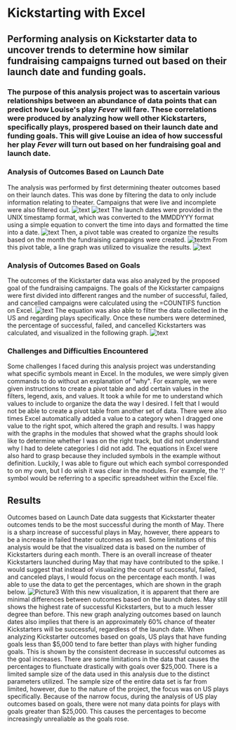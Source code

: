# Kickstarting with Excel

## Performing analysis on Kickstarter data to uncover trends to determine how similar fundraising campaigns turned out based on their launch date and funding goals.

### The purpose of this analysis project was to ascertain various relationships between an abundance of data points that can predict how Louise's play _Fever_ will fare. These correlations were produced by analyzing how well other Kickstarters, specifically plays, prospered based on their launch date and funding goals. This will give Louise an idea of how successful her play _Fever_ will turn out based on her fundraising goal and launch date.

### Analysis of Outcomes Based on Launch Date
The analysis was performed by first determining theater outcomes based on their launch dates. This was done by filtering the data to only include information relating to theater. Campaigns that were live and incomplete were also filtered out. 
![text](https://github.com/carrotdip/kickstarter-analysis/blob/e9d9352f7438ad9075a3240b94870218a91decc7/Screen%20Shot%202021-10-21%20at%206.48.47%20PM.png)
![text](https://github.com/carrotdip/kickstarter-analysis/blob/e9d9352f7438ad9075a3240b94870218a91decc7/Screen%20Shot%202021-10-21%20at%206.49.09%20PM.png)
The launch dates were provided in the UNIX timestamp format, which was converted to the MMDDYYY format using a simple equation to convert the time into days and formatted the time into a date. 
![text](https://github.com/carrotdip/kickstarter-analysis/blob/a388f0d66b7decdd73b840500b3cdb326715a0e0/Screen%20Shot%202021-10-21%20at%206.55.46%20PM.png)
Then, a pivot table was created to organize the results based on the month the fundraising campaigns were created. 
![text](https://github.com/carrotdip/kickstarter-analysis/blob/e9d9352f7438ad9075a3240b94870218a91decc7/Screen%20Shot%202021-10-21%20at%206.45.14%20PM.png)m
From this pivot table, a line graph was utilized to visualize the results.
![text](https://github.com/carrotdip/kickstarter-analysis/blob/f2dcf9816123c1bec2a1d9c3c49e991f962d77c1/Theater_Outcomes_Vs_Launch.png)

### Analysis of Outcomes Based on Goals
The outcomes of the Kickstarter data was also analyzed by the proposed goal of the fundraising campaigns. The goals of the Kickstarter campaigns were first divided into different ranges and the number of successful, failed, and cancelled campaigns were calculated using the =COUNTIFS function on Excel. 
![text](https://github.com/carrotdip/kickstarter-analysis/blob/e9d9352f7438ad9075a3240b94870218a91decc7/Screen%20Shot%202021-10-21%20at%206.50.14%20PM.png)
The equation was also able to filter the data collected in the US and regarding plays specifically. Once these numbers were determined, the percentage of successful, failed, and cancelled Kickstarters was calculated, and visualized in the following graph.
![text](https://github.com/carrotdip/kickstarter-analysis/blob/cce9f7f97e530c5b7feb86d76e137020e98e2505/Outcomes_vs_Goals.png)

### Challenges and Difficulties Encountered
Some challenges I faced during this analysis project was understanding what specific symbols meant in Excel. In the modules, we were simply given commands to do without an explanation of "why". For example, we were given instructions to create a pivot table and add certain values in the filters, legend, axis, and values. It took a while for me to understand which values to include to organize the data the way I desired. I felt that I would not be able to create a pivot table from another set of data. There were also times Excel automatically added a value to a category when I dragged one value to the right spot, which altered the graph and results. I was happy with the graphs in the modules that showed what the graphs should look like to determine whether I was on the right track, but did not understand why I had to delete categories I did not add. 
The equations in Excel were also hard to grasp because they included symbols in the example without definition. Luckily, I was able to figure out which each symbol corresponded to on my own, but I do wish it was clear in the modules. For example, the '!' symbol would be referring to a specific spreadsheet within the Excel file. 

## Results
Outcomes based on Launch Date data suggests that Kickstarter theater outcomes tends to be the most successful during the month of May. There is a sharp increase of successful plays in May, however, there appears to be a increase in failed theater outcomes as well. Some limitations of this analysis would be that the visualized data is based on the number of Kickstarters during each month. There is an overall increase of theater Kickstarters launched during May that may have contributed to the spike. I would suggest that instead of visualizing the count of successful, failed, and canceled plays, I would focus on the percentage each month. I was able to use the data to get the percentages, which are shown in the graph below. 
![Picture3](https://user-images.githubusercontent.com/92421274/138391762-5f9172f3-7e5d-4076-bdac-25c7572d4d29.png)
With this new visualization, it is apparent that there are minimal differences between outcomes based on the launch dates. May still shows the highest rate of successful Kickstarters, but to a much lesser degree than before. This new graph analyzing outcomes based on launch dates also implies that there is an approximately 60% chance of theater Kickstarters will be successful, regardless of the launch date.
When analyzing Kickstarter outcomes based on goals, US plays that have funding goals less than $5,000 tend to fare better than plays with higher funding goals. This is shown by the consistent decrease in successful outcomes as the goal increases. There are some limitations in the data that causes the percentages to flunctuate drastically with goals over $25,000. There is a limited sample size of the data used in this analysis due to the distinct parameters utilized. The sample size of the entire data set is far from limited, however, due to the nature of the project, the focus was on US plays specifically. Because of the narrow focus, during the analysis of US play outcomes based on goals, there were not many data points for plays with goals greater than $25,000. This causes the percentages to become increasingly unrealiable as the goals rose. 

